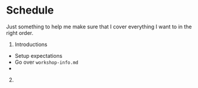 # Schedule

Just something to help me make sure that I cover everything I want to in the right order.

1. Introductions
  - Setup expectations
  - Go over `workshop-info.md`
  - 
2. 
